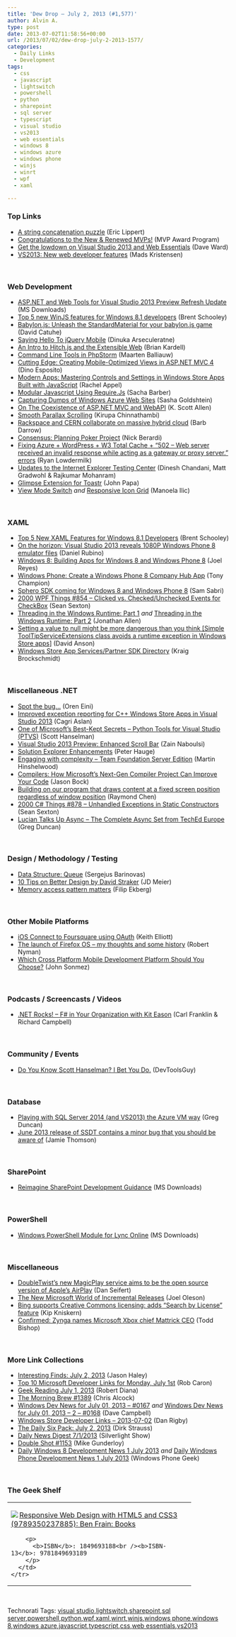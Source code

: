 ```yaml
---
title: 'Dew Drop – July 2, 2013 (#1,577)'
author: Alvin A.
type: post
date: 2013-07-02T11:58:56+00:00
url: /2013/07/02/dew-drop-july-2-2013-1577/
categories:
  - Daily Links
  - Development
tags:
  - css
  - javascript
  - lightswitch
  - powershell
  - python
  - sharepoint
  - sql server
  - typescript
  - visual studio
  - vs2013
  - web essentials
  - windows 8
  - windows azure
  - windows phone
  - winjs
  - winrt
  - wpf
  - xaml

---
```

### <a name="top"></a>Top Links

  * <a href="http://ericlippert.com/2013/07/01/a-string-concatenation-puzzle/?utm_source=rss&utm_medium=rss&utm_campaign=a-string-concatenation-puzzle" target="_blank">A string concatenation puzzle</a> (Eric Lippert)
  * <a href="http://blogs.msdn.com/b/mvpawardprogram/archive/2013/07/01/congratulations-to-the-new-amp-renewed-mvps.aspx" target="_blank">Congratulations to the New & Renewed MVPs!</a> (MVP Award Program)
  * <a href="http://feedproxy.google.com/~r/Encosia/~3/hIGxshlcnQ8/" target="_blank">Get the lowdown on Visual Studio 2013 and Web Essentials</a> (Dave Ward)
  * <a href="http://feedproxy.google.com/~r/netSlave/~3/lDauEM2DD58/post.aspx" target="_blank">VS2013: New web developer features</a> (Mads Kristensen)

&#160;

### <a name="web"></a>Web Development

  * <a href="http://www.microsoft.com/en-us/download/details.aspx?id=39365&WT.mc_id=rss_alldownloads_all" target="_blank">ASP.NET and Web Tools for Visual Studio 2013 Preview Refresh Update</a> (MS Downloads)
  * <a href="http://www.infragistics.com/community/blogs/brent_schooley/archive/2013/07/01/top-5-new-winjs-features-for-windows-8-1-developers.aspx" target="_blank">Top 5 new WinJS features for Windows 8.1 developers</a> (Brent Schooley)
  * <a href="http://blogs.msdn.com/b/eternalcoding/archive/2013/07/01/babylon-js-unleash-the-standardmaterial-for-your-babylon-js-game.aspx" target="_blank">Babylon.js: Unleash the StandardMaterial for your babylon.js game</a> (David Catuhe)
  * <a href="http://mobile.dzone.com/articles/saying-hello-jquery-mobile" target="_blank">Saying Hello To jQuery Mobile</a> (Dinuka Arseculeratne)
  * <a href="http://css-tricks.com/an-intro-to-hitch-js-and-the-extensible-web/" target="_blank">An Intro to Hitch.js and the Extensible Web</a> (Brian Kardell)
  * <a href="http://blog.jetbrains.com/phpstorm/2013/07/command-line-tools-in-phpstorm/?utm_source=rss&utm_medium=rss&utm_campaign=command-line-tools-in-phpstorm" target="_blank">Command Line Tools in PhpStorm</a> (Maarten Balliauw)
  * <a href="http://msdn.microsoft.com/magazine/f3aad0c0-5e41-4c8f-86e9-e73a0a4ccb91" target="_blank">Cutting Edge: Creating Mobile-Optimized Views in ASP.NET MVC 4</a> (Dino Esposito)
  * <a href="http://msdn.microsoft.com/magazine/4a9fb2b3-4b3c-41a4-a193-a47433311ef3" target="_blank">Modern Apps: Mastering Controls and Settings in Windows Store Apps Built with JavaScript</a> (Rachel Appel)
  * <a href="http://www.codeproject.com/Articles/614507/Modular-Javascript-Using-Require-Js" target="_blank">Modular Javascript Using Require.Js</a> (Sacha Barber)
  * <a href="http://feedproxy.google.com/~r/sashag/~3/N1L6qsGorqI/capturing-dumps-of-windows-azure-web-sites.aspx" target="_blank">Capturing Dumps of Windows Azure Web Sites</a> (Sasha Goldshtein)
  * <a href="http://odetocode.com/blogs/scott/archive/2013/07/01/on-the-coexistence-of-asp-net-mvc-and-webapi.aspx" target="_blank">On The Coexistence of ASP.NET MVC and WebAPI</a> (K. Scott Allen)
  * <a href="http://www.kirupa.com/html5/smooth_parallax_scrolling.htm" target="_blank">Smooth Parallax Scrolling</a> (Kirupa Chinnathambi)
  * <a href="http://feedproxy.google.com/~r/OmMalik/~3/rM6_k4V_E0k/" target="_blank">Rackspace and CERN collaborate on massive hybrid cloud</a> (Barb Darrow)
  * <a href="http://feedproxy.google.com/~r/coderjournal/~3/qnOH6fYfLR0/" target="_blank">Consensus: Planning Poker Project</a> (Nick Berardi)
  * <a href="http://ryanlowdermilk.com/2013/07/fixing-azure-wordpress-502-web-server-received-an-invalid-response-while-acting-as-a-gateway-or-proxy-server-errors/" target="_blank">Fixing Azure + WordPress + W3 Total Cache + “502 – Web server received an invalid response while acting as a gateway or proxy server.” errors</a> (Ryan Lowdermilk)
  * <a href="http://blogs.msdn.com/b/ie/archive/2013/07/01/updates-to-the-internet-explorer-testing-center.aspx" target="_blank">Updates to the Internet Explorer Testing Center</a> (Dinesh Chandani, Matt Gradwohl & Rajkumar Mohanram)
  * <a href="http://feedproxy.google.com/~r/JohnPapa/~3/5pBWM5NB-G0/" target="_blank">Glimpse Extension for Toastr</a> (John Papa)
  * <a href="http://feedproxy.google.com/~r/tympanus/~3/7vqT8tweQj8/" target="_blank">View Mode Switch</a> _and_ <a href="http://feedproxy.google.com/~r/tympanus/~3/y1be_R2gKx8/" target="_blank">Responsive Icon Grid</a> (Manoela Ilic)

&#160;

### <a name="silverlight"></a>XAML

  * <a href="http://www.infragistics.com/community/blogs/brent_schooley/archive/2013/07/01/top-5-new-xaml-features-for-windows-8-1-developers.aspx" target="_blank">Top 5 New XAML Features for Windows 8.1 Developers</a> (Brent Schooley)
  * <a href="http://feedproxy.google.com/~r/wmexperts/~3/JhFZ6pNNcsM/story01.htm" target="_blank">On the horizon: Visual Studio 2013 reveals 1080P Windows Phone 8 emulator files</a> (Daniel Rubino)
  * <a href="http://msdn.microsoft.com/magazine/d7aa41ea-6d8e-4b40-93d4-fd614d226120" target="_blank">Windows 8: Building Apps for Windows 8 and Windows Phone 8</a> (Joel Reyes)
  * <a href="http://msdn.microsoft.com/magazine/3abb6b0a-0a8c-4087-8f3f-609009229678" target="_blank">Windows Phone: Create a Windows Phone 8 Company Hub App</a> (Tony Champion)
  * <a href="http://feedproxy.google.com/~r/wmexperts/~3/qjazumyPy60/story01.htm" target="_blank">Sphero SDK coming for Windows 8 and Windows Phone 8</a> (Sam Sabri)
  * <a href="http://wpf.2000things.com/2013/07/02/854-clicked-vs-checkedunchecked-events-for-checkbox/" target="_blank">2000 WPF Things #854 – Clicked vs. Checked/Unchecked Events for CheckBox</a> (Sean Sexton)
  * <a href="http://www.infoq.com/news/2013/07/WinRT-Threading-1" target="_blank">Threading in the Windows Runtime: Part 1</a> _and_ <a href="http://www.infoq.com/news/2013/07/WinRT-Threading-2" target="_blank">Threading in the Windows Runtime: Part 2</a> (Jonathan Allen)
  * <a href="http://blogs.msdn.com/b/delay/archive/2013/07/01/setting-a-value-to-null-might-be-more-dangerous-than-you-think-simple-tooltipserviceextensions-class-avoids-a-runtime-exception-in-windows-store-apps.aspx" target="_blank">Setting a value to null might be more dangerous than you think [Simple ToolTipServiceExtensions class avoids a runtime exception in Windows Store apps]</a> (David Anson)
  * <a href="http://kraigbrockschmidt.com/blog/?p=957" target="_blank">Windows Store App Services/Partner SDK Directory</a> (Kraig Brockschmidt)

&#160;

### <a name="dotnet"></a>Miscellaneous .NET

  * <a href="http://feedproxy.google.com/~r/AyendeRahien/~3/QIs7_bkva80/spot-the-bug" target="_blank">Spot the bug…</a> (Oren Eini)
  * <a href="http://blogs.msdn.com/b/vcblog/archive/2013/07/01/improved-exception-reporting-for-c-windows-store-apps-in-visual-studio-2013.aspx" target="_blank">Improved exception reporting for C++ Windows Store Apps in Visual Studio 2013</a> (Cagri Aslan)
  * <a href="http://174.129.147.224/~/42979544/0/scotthanselman~One-of-Microsofts-BestKept-Secrets-Python-Tools-for-Visual-Studio-PTVS.aspx" target="_blank">One of Microsoft&#8217;s Best-Kept Secrets &#8211; Python Tools for Visual Studio (PTVS)</a> (Scott Hanselman)
  * <a href="http://feedproxy.google.com/~r/zainnab/~3/o_D5bh6uufU/visual-studio-2013-preview-enhanced-scroll-bar.aspx" target="_blank">Visual Studio 2013 Preview: Enhanced Scroll Bar</a> (Zain Naboulsi)
  * <a href="http://blogs.msdn.com/b/lightswitch/archive/2013/07/01/solution-explorer-enhancements.aspx" target="_blank">Solution Explorer Enhancements</a> (Peter Hauge)
  * <a href="http://feeds.hinshelwood.com/~/42949811/0/visualstudioalm~Engaging-with-complexity-Team-Foundation-Server-Edition/" target="_blank">Engaging with complexity – Team Foundation Server Edition</a> (Martin Hinshelwood)
  * <a href="http://msdn.microsoft.com/magazine/f934aa0e-8caf-4250-9ca7-cc24215e0c56" target="_blank">Compilers: How Microsoft&#8217;s Next-Gen Compiler Project Can Improve Your Code</a> (Jason Bock)
  * <a href="http://blogs.msdn.com/b/oldnewthing/archive/2013/07/01/10430581.aspx" target="_blank">Building on our program that draws content at a fixed screen position regardless of window position</a> (Raymond Chen)
  * <a href="http://csharp.2000things.com/2013/07/02/878-unhandled-exceptions-in-static-constructors/" target="_blank">2000 C# Things #878 – Unhandled Exceptions in Static Constructors</a> (Sean Sexton)
  * <a href="http://coolthingoftheday.blogspot.com/2013/07/lucian-talks-up-async-complete-async.html" target="_blank">Lucian Talks Up Async &#8211; The Complete Async Set from TechEd Europe</a> (Greg Duncan)

&#160;

### <a name="design"></a>Design / Methodology / Testing

  * <a href="http://www.bebetterdeveloper.com/data-structure-queue" target="_blank">Data Structure: Queue</a> (Sergejus Barinovas)
  * <a href="http://feedproxy.google.com/~r/jmeier/~3/eacM6o8_jY0/10-tips-on-better-design-by-david-straker.aspx" target="_blank">10 Tips on Better Design by David Straker</a> (JD Meier)
  * <a href="http://blog.filipekberg.se/2013/07/01/memory-access-pattern-matters/" target="_blank">Memory access pattern matters</a> (Filip Ekberg)

&#160;

### <a name="mobile"></a>Other Mobile Platforms

  * <a href="http://feedproxy.google.com/~r/iosdevblog/~3/tgvUcnzMocg/" target="_blank">iOS Connect to Foursquare using OAuth</a> (Keith Elliott)
  * <a href="http://feedproxy.google.com/~r/robertnyman/~3/fODqYlk61VQ/" target="_blank">The launch of Firefox OS – my thoughts and some history</a> (Robert Nyman)
  * <a href="http://simpleprogrammer.com/2013/07/01/cross-platform-mobile-development/?utm_source=rss&utm_medium=rss&utm_campaign=cross-platform-mobile-development" target="_blank">Which Cross Platform Mobile Development Platform Should You Choose?</a> (John Sonmez)

&#160;

### <a name="podcasts"></a>Podcasts / Screencasts / Videos

  * <a href="http://www.dotnetrocks.com/default.aspx?ShowNum=885" target="_blank">.NET Rocks! &#8211; F# in Your Organization with Kit Eason</a> (Carl Franklin & Richard Campbell)

&#160;

### <a name="events"></a>Community / Events

  * <a href="http://www.infragistics.com/community/blogs/marketing/archive/2013/07/01/do-you-know-scott-hanselman-i-bet-you-do.aspx" target="_blank">Do You Know Scott Hanselman? I Bet You Do.</a> (DevToolsGuy)

&#160;

### <a name="sql"></a>Database

  * <a href="http://coolthingoftheday.blogspot.com/2013/07/playing-with-sql-server-2014-and-vs2013.html" target="_blank">Playing with SQL Server 2014 (and VS2013) the Azure VM way</a> (Greg Duncan)
  * <a href="http://feedproxy.google.com/~r/jamiet/~3/n9vDar2GSzc/june-2013-release-of-ssdt-contains-a-minor-bug-that-you-should-be-aware-of.aspx" target="_blank">June 2013 release of SSDT contains a minor bug that you should be aware of</a> (Jamie Thomson)

&#160;

### <a name="sp"></a>SharePoint

  * <a href="http://www.microsoft.com/en-us/download/details.aspx?id=39047&WT.mc_id=rss_alldownloads_all" target="_blank">Reimagine SharePoint Development Guidance</a> (MS Downloads)

&#160;

### <a name="ps"></a>PowerShell

  * <a href="http://www.microsoft.com/en-us/download/details.aspx?id=39366&WT.mc_id=rss_alldownloads_all" target="_blank">Windows PowerShell Module for Lync Online</a> (MS Downloads)

&#160;

### <a name="misc"></a>Miscellaneous

  * <a href="http://www.theverge.com/2013/7/1/4482920/doubletwist-magicplay-service-open-source-airplay" target="_blank">DoubleTwist&#8217;s new MagicPlay service aims to be the open source version of Apple&#8217;s AirPlay</a> (Dan Seifert)
  * <a href="http://feedproxy.google.com/~r/JoelsSharepointLand/~3/VvsTliLuRKM/ViewPost.aspx" target="_blank">The New Microsoft World of Incremental Releases</a> (Joel Oleson)
  * <a href="http://feedproxy.google.com/~r/liveside/~3/OIs8d2NmRns/" target="_blank">Bing supports Creative Commons licensing: adds “Search by License” feature</a> (Kip Kniskern)
  * <a href="http://feedproxy.google.com/~r/geekwire/~3/xN3pfoCDzhM/" target="_blank">Confirmed: Zynga names Microsoft Xbox chief Mattrick CEO</a> (Todd Bishop)

&#160;

### <a name="links"></a>More Link Collections

  * <a href="http://jasonhaley.com/blog/post/2013/07/02/Interesting-Finds-July-2-2013.aspx" target="_blank">Interesting Finds: July 2, 2013</a> (Jason Haley)
  * <a href="http://blogs.msdn.com/b/robcaron/archive/2013/07/01/top-10-microsoft-developer-links-for-monday-july-1st.aspx" target="_blank">Top 10 Microsoft Developer Links for Monday, July 1st</a> (Rob Caron)
  * <a href="http://feeds.regulargeek.com/~r/RegularGeek/~3/xm-EKKI4y9s/" target="_blank">Geek Reading July 1, 2013</a> (Robert Diana)
  * <a href="http://feedproxy.google.com/~r/ReflectivePerspective/~3/tKmHPadKD4Q/" target="_blank">The Morning Brew #1389</a> (Chris Alcock)
  * <a href="http://www.windowsdevnews.com/Blogs.aspx?ID=239" target="_blank">Windows Dev News for July 01, 2013 &#8211; #0167</a> _and_ <a href="http://www.windowsdevnews.com/Blogs.aspx?ID=240" target="_blank">Windows Dev News for July 01, 2013 &#8211; 2 &#8211; #0168</a> (Dave Campbell)
  * <a href="http://feedproxy.google.com/~r/DanRigby/~3/zJueuN9UFwY/" target="_blank">Windows Store Developer Links &#8211; 2013-07-02</a> (Dan Rigby)
  * <a href="http://feeds.feedblitz.com/~/42971801/0/dirkstrauss~The-Daily-Six-Pack-July" target="_blank">The Daily Six Pack: July 2, 2013</a> (Dirk Strauss)
  * <a href="http://feedproxy.google.com/~r/silverlightshow/~3/VaYR91Yures/Daily-News-Digest-7-1-2013.aspx" target="_blank">Daily News Digest 7/1/2013</a> (Silverlight Show)
  * <a href="http://afreshcup.com/home/2013/7/2/double-shot-1153.html" target="_blank">Double Shot #1153</a> (Mike Gunderloy)
  * <a href="http://feedproxy.google.com/~r/Windowsphonegeek/~3/ib_AVfX1SS8/daily-windows-8-development-news-1-july-2013" target="_blank">Daily Windows 8 Development News 1 July 2013</a> _and_ <a href="http://feedproxy.google.com/~r/Windowsphonegeek/~3/6spgM8A1bTs/daily-windows-phone-development-news-1-july-2013" target="_blank">Daily Windows Phone Development News 1 July 2013</a> (Windows Phone Geek)

&#160;

### <a name="shelf"></a>The Geek Shelf

<div id="scid:7dc1bd33-94bd-46fd-a20b-0131235bcd47:b22ad4a6-59dc-4452-a275-587d2b8f3a93" class="wlWriterEditableSmartContent" style="float: none; padding-bottom: 0px; padding-top: 0px; padding-left: 0px; margin: 0px; display: inline; padding-right: 0px">
  <table cellspacing="0" cellpadding="2" width="400" border="0" unselectable="on">
    <tr>
      <td valign="top" width="400">
        <p>
          <a title="Responsive Web Design with HTML5 and CSS3 (9789350237885): Ben Frain: Books" href="http://www.amazon.com/exec/obidos/ASIN/1849693188/alvinashcraft-20"><img data-recalc-dims="1" decoding="async" src="https://i0.wp.com/images.amazon.com/images/P/1849693188.01.MZZZZZZZ.jpg?w=660" border="0" align="left" style="float:left" />Responsive Web Design with HTML5 and CSS3 (9789350237885): Ben Frain: Books</a>
        </p>
        
        <p>
          <b>ISBN</b>: 1849693188<br /><b>ISBN-13</b>: 9781849693189
        </p>
      </td>
    </tr>
  </table>
</div>

&#160;

<div id="scid:0767317B-992E-4b12-91E0-4F059A8CECA8:c9a8bef5-e6b0-43b4-9a81-68ebc875fd9b" class="wlWriterEditableSmartContent" style="float: none; padding-bottom: 0px; padding-top: 0px; padding-left: 0px; margin: 0px; display: inline; padding-right: 0px">
  Technorati Tags: <a href="http://technorati.com/tags/visual+studio" rel="tag">visual studio</a>,<a href="http://technorati.com/tags/lightswitch" rel="tag">lightswitch</a>,<a href="http://technorati.com/tags/sharepoint" rel="tag">sharepoint</a>,<a href="http://technorati.com/tags/sql+server" rel="tag">sql server</a>,<a href="http://technorati.com/tags/powershell" rel="tag">powershell</a>,<a href="http://technorati.com/tags/python" rel="tag">python</a>,<a href="http://technorati.com/tags/wpf" rel="tag">wpf</a>,<a href="http://technorati.com/tags/xaml" rel="tag">xaml</a>,<a href="http://technorati.com/tags/winrt" rel="tag">winrt</a>,<a href="http://technorati.com/tags/winjs" rel="tag">winjs</a>,<a href="http://technorati.com/tags/windows+phone" rel="tag">windows phone</a>,<a href="http://technorati.com/tags/windows+8" rel="tag">windows 8</a>,<a href="http://technorati.com/tags/windows+azure" rel="tag">windows azure</a>,<a href="http://technorati.com/tags/javascript" rel="tag">javascript</a>,<a href="http://technorati.com/tags/typescript" rel="tag">typescript</a>,<a href="http://technorati.com/tags/css" rel="tag">css</a>,<a href="http://technorati.com/tags/web+essentials" rel="tag">web essentials</a>,<a href="http://technorati.com/tags/vs2013" rel="tag">vs2013</a>
</div>